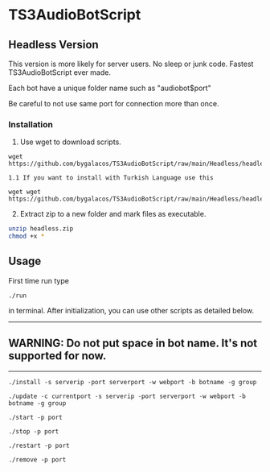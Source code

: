 # TS3AudioBotScript

## Headless Version

This version is more likely for server users. No sleep or junk code. Fastest TS3AudioBotScript ever made. 

Each bot have a unique folder name such as "audiobot$port"

Be careful to not use same port for connection more than once.

### Installation

1. Use wget to download scripts.

```
wget https://github.com/bygalacos/TS3AudioBotScript/raw/main/Headless/headless.zip
```

    1.1 If you want to install with Turkish Language use this

    wget wget https://github.com/bygalacos/TS3AudioBotScript/raw/main/Headless/headlessTUR.zip

2. Extract zip to a new folder and mark files as executable.

```bash
unzip headless.zip
chmod +x *
```

## Usage


First time run type 

```
./run
```

in terminal. After initialization, you can use other scripts as detailed below.

---
WARNING: Do not put space in bot name. It's not supported for now.
---

---


```
./install -s serverip -port serverport -w webport -b botname -g group
```

```
./update -c currentport -s serverip -port serverport -w webport -b botname -g group
```

```
./start -p port
```

```
./stop -p port
```

```
./restart -p port
```

```
./remove -p port
```
